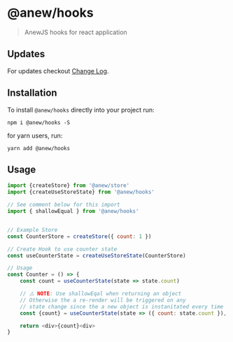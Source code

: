 # @anew/hooks

> AnewJS hooks for react application

## Updates

For updates checkout [Change Log](https://github.com/anewjs/hooks/blob/master/CHANGELOG.md).

## Installation

To install `@anew/hooks` directly into your project run:

```
npm i @anew/hooks -S
```

for yarn users, run:

```
yarn add @anew/hooks
```

## Usage

```js
import {createStore} from '@anew/store'
import {createUseStoreState} from '@anew/hooks'

// See comment below for this import
import { shallowEqual } from '@anew/hooks'


// Example Store
const CounterStore = createStore({ count: 1 })

// Create Hook to use counter state
const useCounterState = createUseStoreState(CounterStore)

// Usage
const Counter = () => {
    const count = useCounterState(state => state.count)

    // ⚠️ NOTE: Use shallowEqal when returning an object
    // Otherwise the a re-render will be triggered on any
    // state change since the a new object is instanitated every time
    const {count} = useCounterState(state => ({ count: state.count }), shallowEqual)

    return <div>{count}<div>
}
```
